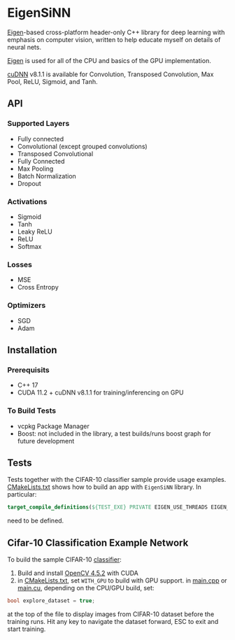# EigenSiNN

[Eigen](https://gitlab.com/libeigen/eigen)-based cross-platform header-only C++ library for deep learning with emphasis on computer vision, written to help educate myself on details of neural nets.

[Eigen](https://gitlab.com/libeigen/eigen) is used for all of the CPU and basics of the GPU implementation. 

[cuDNN](https://developer.nvidia.com/rdp/cudnn-archive) v8.1.1 is available for Convolution, Transposed Convolution, Max Pool, ReLU, Sigmoid, and Tanh.

## API

### Supported Layers

* Fully connected
* Convolutional (except grouped convolutions)
* Transposed Convolutional
* Fully Connected
* Max Pooling
* Batch Normalization
* Dropout

### Activations

* Sigmoid
* Tanh
* Leaky ReLU
* ReLU
* Softmax

### Losses

* MSE
* Cross Entropy

### Optimizers 

* SGD
* Adam

## Installation

### Prerequisits

* C++ 17
* CUDA 11.2 + cuDNN v8.1.1 for training/inferencing on GPU

### To Build Tests

* vcpkg Package Manager
* Boost: not included in the library, a test builds/runs boost graph for future development

## Tests

Tests together with the CIFAR-10 classifier sample provide usage examples. [CMakeLists.txt](core/nn/CMakeLists.txt) shows how to build an app with `EigenSiNN` library. In particular:

```cmake
target_compile_definitions(${TEST_EXE} PRIVATE EIGEN_USE_THREADS EIGEN_USE_GPU EIGEN_HAS_C99_MATH)
```
need to be defined.

## Cifar-10 Classification Example Network

To build the sample CIFAR-10 [classifier](networks):

1. Build and install [OpenCV 4.5.2](https://github.com/opencv/opencv) with CUDA
1. in [CMakeLists.txt](networks/cifar/CMakeLists.txt), set ``WITH_GPU`` to build with GPU support. in [main.cpp](networks/cifar/src/main.cpp) or [main.cu](networks/cifar/src/main.cu), depending on the CPU/GPU build, set:

 ```cpp
 bool explore_dataset = true;
 ```

  at the top of the file to display images from CIFAR-10 dataset before the training runs. Hit any key to navigate the dataset forward, ESC to exit and start training.